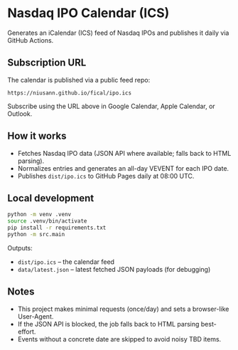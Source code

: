 # Nasdaq IPO Calendar (ICS)

Generates an iCalendar (ICS) feed of Nasdaq IPOs and publishes it daily via GitHub Actions.

## Subscription URL

The calendar is published via a public feed repo:

```
https://niusann.github.io/fical/ipo.ics
```

Subscribe using the URL above in Google Calendar, Apple Calendar, or Outlook.

## How it works

- Fetches Nasdaq IPO data (JSON API where available; falls back to HTML parsing).
- Normalizes entries and generates an all-day VEVENT for each IPO date.
- Publishes `dist/ipo.ics` to GitHub Pages daily at 08:00 UTC.

## Local development

```bash
python -m venv .venv
source .venv/bin/activate
pip install -r requirements.txt
python -m src.main
```

Outputs:
- `dist/ipo.ics` – the calendar feed
- `data/latest.json` – latest fetched JSON payloads (for debugging)

## Notes
- This project makes minimal requests (once/day) and sets a browser-like User-Agent.
- If the JSON API is blocked, the job falls back to HTML parsing best-effort.
- Events without a concrete date are skipped to avoid noisy TBD items.
